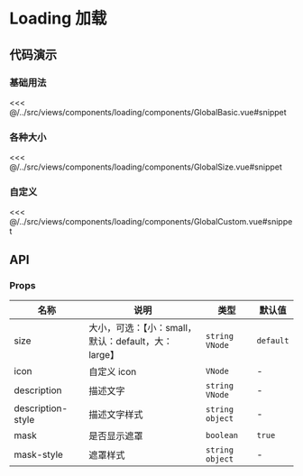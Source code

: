 # Loading 加载

## 代码演示

### 基础用法

<<< @/../src/views/components/loading/components/GlobalBasic.vue#snippet

### 各种大小

<<< @/../src/views/components/loading/components/GlobalSize.vue#snippet

### 自定义

<<< @/../src/views/components/loading/components/GlobalCustom.vue#snippet

## API

### Props

| 名称<img width="120"/> | 说明                                 | 类型                | 默认值       |
|----------------------|------------------------------------|-------------------|-----------|
| size                 | 大小，可选：【小：small，默认：default，大：large】 | `string` `VNode`  | `default` |
| icon                 | 自定义 icon                           | `VNode`           | -         |
| description          | 描述文字                               | `string` `VNode`  | -         |
| description-style    | 描述文字样式                             | `string` `object` | -         |
| mask                 | 是否显示遮罩                             | `boolean`         | `true`    |
| mask-style           | 遮罩样式                               | `string` `object` | -         |
